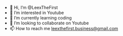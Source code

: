 - 👋 Hi, I’m @LeexTheFirst
- 👀 I’m interested in Youtube
- 🌱 I’m currently learning coding
- 💞️ I’m looking to collaborate on Youtube
- 📫 How to reach me leexthefirst.business@gmail.com

<!---
LeexTheFirst/LeexTheFirst is a ✨ special ✨ repository because its `README.md` (this file) appears on your GitHub profile.
You can click the Preview link to take a look at your changes.
--->

